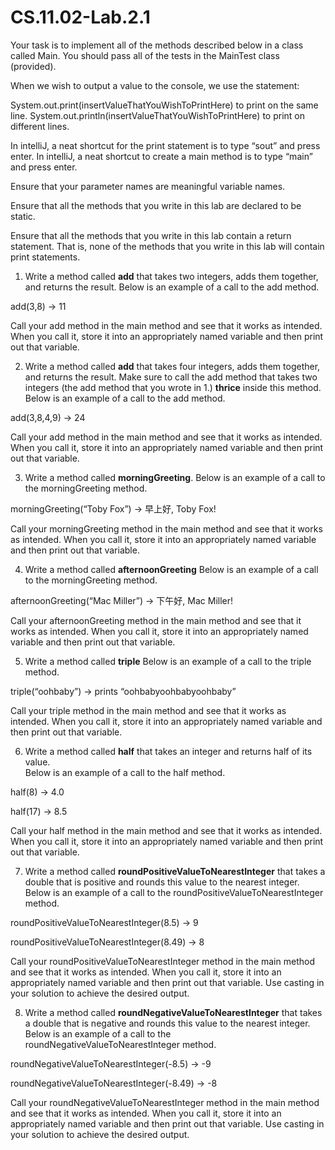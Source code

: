 # CS.11.02-Lab.2.1

Your task is to implement all of the methods described below in a class called Main.
You should pass all of the tests in the MainTest class (provided).

When we wish to output a value to the console, we use the statement:

System.out.print(insertValueThatYouWishToPrintHere) to print on the same line.
System.out.println(insertValueThatYouWishToPrintHere) to print on different lines.

In intelliJ, a neat shortcut for the print statement is to type “sout” and press enter.
In intelliJ, a neat shortcut to create a main method is to type “main” and press enter.	

Ensure that your parameter names are meaningful variable names.

Ensure that all the methods that you write in this lab are declared to be static. 

Ensure that all the methods that you write in this lab contain a return statement. That is, none of the methods that you write in this lab will contain print statements. 

1. Write a method called <b>add</b> that takes two integers, adds them together, and returns the result. 
Below is an example of a call to the add method.

add(3,8) → 11	

Call your add method in the main method and see that it works as intended. When you call it, store it into an appropriately named variable and then print out that variable. 

2. Write a method called <b>add</b> that takes four integers, adds them together, and returns the result. Make sure to call the add method that takes two integers (the add method that you wrote in 1.) <b>thrice</b> inside this method.
Below is an example of a call to the add method.

add(3,8,4,9) → 24	

Call your add method in the main method and see that it works as intended. When you call it, store it into an appropriately named variable and then print out that variable. 

3. Write a method called <b>morningGreeting</b>. 
Below is an example of a call to the morningGreeting method.

morningGreeting(“Toby Fox”) → 早上好, Toby Fox!		

Call your morningGreeting method in the main method and see that it works as intended.	 When you call it, store it into an appropriately named variable and then print out that variable. 

4. Write a method called <b>afternoonGreeting</b>
Below is an example of a call to the morningGreeting method.

afternoonGreeting(“Mac Miller”) → 下午好, Mac Miller!	

Call your afternoonGreeting method in the main method and see that it works as intended. When you call it, store it into an appropriately named variable and then print out that variable.

5. Write a method called <b>triple</b>
Below is an example of a call to the triple method.

triple(“oohbaby”) → prints “oohbabyoohbabyoohbaby”	

Call your triple method in the main method and see that it works as intended. When you call it, store it into an appropriately named variable and then print out that variable. 

6. Write a method called <b>half</b> that takes an integer and returns half of its value.  
Below is an example of a call to the half method.

half(8) → 4.0

half(17) → 8.5	

Call your half method in the main method and see that it works as intended. When you call it, store it into an appropriately named variable and then print out that variable.  

7. Write a method called <b>roundPositiveValueToNearestInteger</b> that takes a double that is positive and rounds this value to the nearest integer. 
Below is an example of a call to the roundPositiveValueToNearestInteger method.

roundPositiveValueToNearestInteger(8.5) → 9

roundPositiveValueToNearestInteger(8.49) → 8	

Call your roundPositiveValueToNearestInteger method in the main method and see that it works as intended. When you call it, store it into an appropriately named variable and then print out that variable. Use casting in your solution to achieve the desired output. 

8. Write a method called <b>roundNegativeValueToNearestInteger</b> that takes a double that is negative and rounds this value to the nearest integer.
Below is an example of a call to the roundNegativeValueToNearestInteger method.

roundNegativeValueToNearestInteger(-8.5) → -9

roundNegativeValueToNearestInteger(-8.49) → -8	

Call your roundNegativeValueToNearestInteger method in the main method and see that it works as intended. When you call it, store it into an appropriately named variable and then print out that variable. Use casting in your solution to achieve the desired output. 

